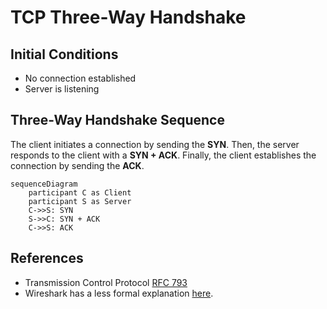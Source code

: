 # TCP Three-Way Handshake

## Initial Conditions

+ No connection established
+ Server is listening

## Three-Way Handshake Sequence

The client initiates a connection by sending the __SYN__.
Then, the server responds to the client with a __SYN + ACK__.
Finally, the client establishes the connection by sending the __ACK__.

```mermaid
sequenceDiagram
    participant C as Client
    participant S as Server
    C->>S: SYN
    S->>C: SYN + ACK
    C->>S: ACK
```

## References

+ Transmission Control Protocol [RFC 793](https://www.rfc-editor.org/rfc/rfc793.html)
+ Wireshark has a less formal explanation [here](https://wiki.wireshark.org/TCP_3_way_handshaking).
